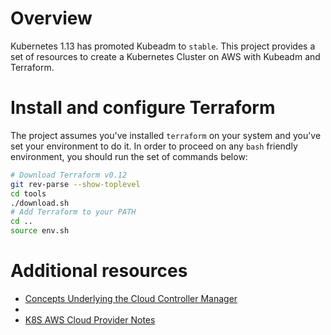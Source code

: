 # Overview

Kubernetes 1.13 has promoted Kubeadm to `stable`. This project provides a set
of resources to create a Kubernetes Cluster on AWS with Kubeadm and Terraform.

# Install and configure Terraform

The project assumes you've installed `terraform` on your system and you've set
your environment to do it. In order to proceed on any `bash` friendly
environment, you should run the set of commands below:

```bash
# Download Terraform v0.12
git rev-parse --show-toplevel
cd tools
./download.sh
# Add Terraform to your PATH
cd ..
source env.sh
```

# Additional resources

- [Concepts Underlying the Cloud Controller Manager](https://kubernetes.io/docs/concepts/architecture/cloud-controller/)
- [](https://github.com/kubernetes/kubernetes/tree/master/pkg/cloudprovider/providers/aws)
- [K8S AWS Cloud Provider Notes](https://docs.google.com/document/d/17d4qinC_HnIwrK0GHnRlD1FKkTNdN__VO4TH9-EzbIY/edit)
